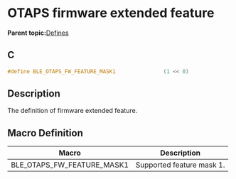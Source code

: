 # OTAPS firmware extended feature

**Parent topic:**[Defines](GUID-99787238-8749-43FB-8EC5-5076715C6586.md)

## C

```c
#define BLE_OTAPS_FW_FEATURE_MASK1               (1 << 0)
```

## Description

The definition of firmware extended feature.

## Macro Definition

|Macro|Description|
|-----|-----------|
|BLE\_OTAPS\_FW\_FEATURE\_MASK1|Supported feature mask 1.|

